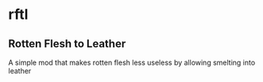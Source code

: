 # rftl
## Rotten Flesh to Leather
A simple mod that makes rotten flesh less useless by allowing smelting into leather
